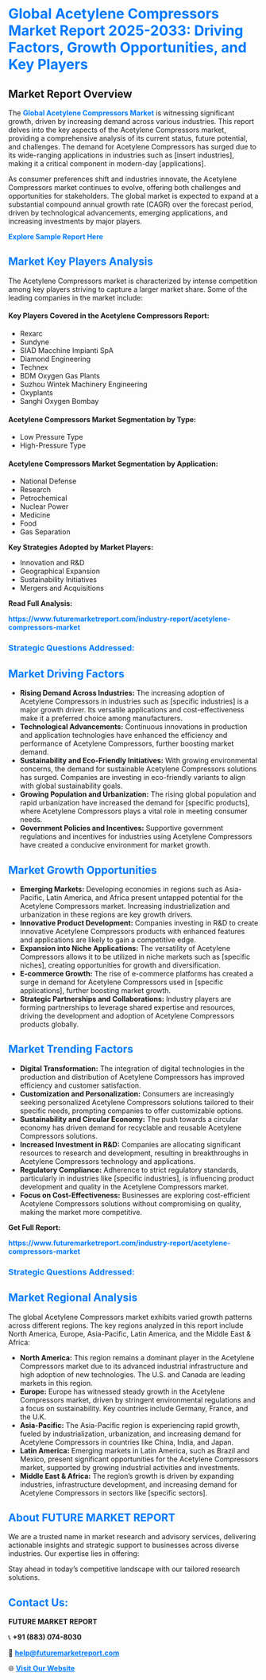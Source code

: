 <h1 style="color: #007BFF;">Global Acetylene Compressors Market Report 2025-2033: Driving Factors, Growth Opportunities, and Key Players</h1>

<section id="overview">
<h2>Market Report Overview</h2>
<p>The <a href="https://www.futuremarketreport.com/industry-report/acetylene-compressors-market" style="color: #007BFF; text-decoration: none;"><strong>Global Acetylene Compressors Market</strong></a> is witnessing significant growth, driven by increasing demand across various industries. This report delves into the key aspects of the Acetylene Compressors market, providing a comprehensive analysis of its current status, future potential, and challenges. The demand for Acetylene Compressors has surged due to its wide-ranging applications in industries such as [insert industries], making it a critical component in modern-day [applications].</p>
<p>As consumer preferences shift and industries innovate, the Acetylene Compressors market continues to evolve, offering both challenges and opportunities for stakeholders. The global market is expected to expand at a substantial compound annual growth rate (CAGR) over the forecast period, driven by technological advancements, emerging applications, and increasing investments by major players.</p>
</section>

<section id="overview">
<p><a href="https://www.futuremarketreport.com/request-sample/reportId=59535" style="color: #007BFF; text-decoration: none;"><strong>Explore Sample Report Here</strong></a></p>
</section>

<section id="key-players">
<h2 style="color: #007BFF;">Market Key Players Analysis</h2>
<p>The Acetylene Compressors market is characterized by intense competition among key players striving to capture a larger market share. Some of the leading companies in the market include:</p>
<h4>Key Players Covered in the Acetylene Compressors Report:</h4>
<ul><li>Rexarc</li><li>Sundyne</li><li>SIAD Macchine Impianti SpA</li><li>Diamond Engineering</li><li>Technex</li><li>BDM Oxygen Gas Plants</li><li>Suzhou Wintek Machinery Engineering</li><li>Oxyplants</li><li>Sanghi Oxygen Bombay</li></ul>
<h4>Acetylene Compressors Market Segmentation by Type:</h4>
<ul><li>Low Pressure Type</li><li>High-Pressure Type</li></ul>

<h4>Acetylene Compressors Market Segmentation by Application:</h4>
<ul><li>National Defense</li><li>Research</li><li>Petrochemical</li><li>Nuclear Power</li><li>Medicine</li><li>Food</li><li>Gas Separation</li></ul>
<p><strong>Key Strategies Adopted by Market Players:</strong></p>
<ul>
<li>Innovation and R&D</li>
<li>Geographical Expansion</li>
<li>Sustainability Initiatives</li>
<li>Mergers and Acquisitions</li>
</ul>
</section>

<section>
<p><strong>Read Full Analysis: </strong></p><a href="https://www.futuremarketreport.com/industry-report/acetylene-compressors-market" style="color: #007BFF; text-decoration: none;"><strong>https://www.futuremarketreport.com/industry-report/acetylene-compressors-market</strong></a>
<h3 style="color: #007BFF;">Strategic Questions Addressed:</h3>
</section>

<section id="driving-factors">
<h2 style="color: #007BFF;">Market Driving Factors</h2>
<ul>
<li><strong>Rising Demand Across Industries:</strong> The increasing adoption of Acetylene Compressors in industries such as [specific industries] is a major growth driver. Its versatile applications and cost-effectiveness make it a preferred choice among manufacturers.</li>
<li><strong>Technological Advancements:</strong> Continuous innovations in production and application technologies have enhanced the efficiency and performance of Acetylene Compressors, further boosting market demand.</li>
<li><strong>Sustainability and Eco-Friendly Initiatives:</strong> With growing environmental concerns, the demand for sustainable Acetylene Compressors solutions has surged. Companies are investing in eco-friendly variants to align with global sustainability goals.</li>
<li><strong>Growing Population and Urbanization:</strong> The rising global population and rapid urbanization have increased the demand for [specific products], where Acetylene Compressors plays a vital role in meeting consumer needs.</li>
<li><strong>Government Policies and Incentives:</strong> Supportive government regulations and incentives for industries using Acetylene Compressors have created a conducive environment for market growth.</li>
</ul>
</section>

<section id="growth-opportunities">
<h2 style="color: #007BFF;">Market Growth Opportunities</h2>
<ul>
<li><strong>Emerging Markets:</strong> Developing economies in regions such as Asia-Pacific, Latin America, and Africa present untapped potential for the Acetylene Compressors market. Increasing industrialization and urbanization in these regions are key growth drivers.</li>
<li><strong>Innovative Product Development:</strong> Companies investing in R&D to create innovative Acetylene Compressors products with enhanced features and applications are likely to gain a competitive edge.</li>
<li><strong>Expansion into Niche Applications:</strong> The versatility of Acetylene Compressors allows it to be utilized in niche markets such as [specific niches], creating opportunities for growth and diversification.</li>
<li><strong>E-commerce Growth:</strong> The rise of e-commerce platforms has created a surge in demand for Acetylene Compressors used in [specific applications], further boosting market growth.</li>
<li><strong>Strategic Partnerships and Collaborations:</strong> Industry players are forming partnerships to leverage shared expertise and resources, driving the development and adoption of Acetylene Compressors products globally.</li>
</ul>
</section>

<section id="trending-factors">
<h2 style="color: #007BFF;">Market Trending Factors</h2>
<ul>
<li><strong>Digital Transformation:</strong> The integration of digital technologies in the production and distribution of Acetylene Compressors has improved efficiency and customer satisfaction.</li>
<li><strong>Customization and Personalization:</strong> Consumers are increasingly seeking personalized Acetylene Compressors solutions tailored to their specific needs, prompting companies to offer customizable options.</li>
<li><strong>Sustainability and Circular Economy:</strong> The push towards a circular economy has driven demand for recyclable and reusable Acetylene Compressors solutions.</li>
<li><strong>Increased Investment in R&D:</strong> Companies are allocating significant resources to research and development, resulting in breakthroughs in Acetylene Compressors technology and applications.</li>
<li><strong>Regulatory Compliance:</strong> Adherence to strict regulatory standards, particularly in industries like [specific industries], is influencing product development and quality in the Acetylene Compressors market.</li>
<li><strong>Focus on Cost-Effectiveness:</strong> Businesses are exploring cost-efficient Acetylene Compressors solutions without compromising on quality, making the market more competitive.</li>
</ul>
</section>

<section>
<p><strong>Get Full Report: </strong></p><a href="https://www.futuremarketreport.com/industry-report/acetylene-compressors-market" style="color: #007BFF; text-decoration: none;"><strong>https://www.futuremarketreport.com/industry-report/acetylene-compressors-market</strong></a>
<h3 style="color: #007BFF;">Strategic Questions Addressed:</h3>
</section>


<section id="regional-analysis">
<h2 style="color: #007BFF;">Market Regional Analysis</h2>
<p>The global Acetylene Compressors market exhibits varied growth patterns across different regions. The key regions analyzed in this report include North America, Europe, Asia-Pacific, Latin America, and the Middle East & Africa:</p>
<ul>
<li><strong>North America:</strong> This region remains a dominant player in the Acetylene Compressors market due to its advanced industrial infrastructure and high adoption of new technologies. The U.S. and Canada are leading markets in this region.</li>
<li><strong>Europe:</strong> Europe has witnessed steady growth in the Acetylene Compressors market, driven by stringent environmental regulations and a focus on sustainability. Key countries include Germany, France, and the U.K.</li>
<li><strong>Asia-Pacific:</strong> The Asia-Pacific region is experiencing rapid growth, fueled by industrialization, urbanization, and increasing demand for Acetylene Compressors in countries like China, India, and Japan.</li>
<li><strong>Latin America:</strong> Emerging markets in Latin America, such as Brazil and Mexico, present significant opportunities for the Acetylene Compressors market, supported by growing industrial activities and investments.</li>
<li><strong>Middle East & Africa:</strong> The region’s growth is driven by expanding industries, infrastructure development, and increasing demand for Acetylene Compressors in sectors like [specific sectors].</li>
</ul>
</section>

<footer>
<h2 style="color: #007BFF;">About FUTURE MARKET REPORT</h2>
<p>We are a trusted name in market research and advisory services, delivering actionable insights and strategic support to businesses across diverse industries. Our expertise lies in offering:</p>

<p>Stay ahead in today’s competitive landscape with our tailored research solutions.</p>

<h2 style="color: #007BFF;">Contact Us:</h2>
<p><strong>FUTURE MARKET REPORT</strong></p>
<p>📞 <strong>+91 (883) 074-8030</strong></p>
<p>📧 <strong><a href="mailto:help@futuremarketreport.com" style="color: #007BFF;">help@futuremarketreport.com</a></strong></p>
<p>🌐 <strong><a href="https://www.futuremarketreport.com/" style="color: #007BFF;">Visit Our Website</a></strong></p>
</footer>